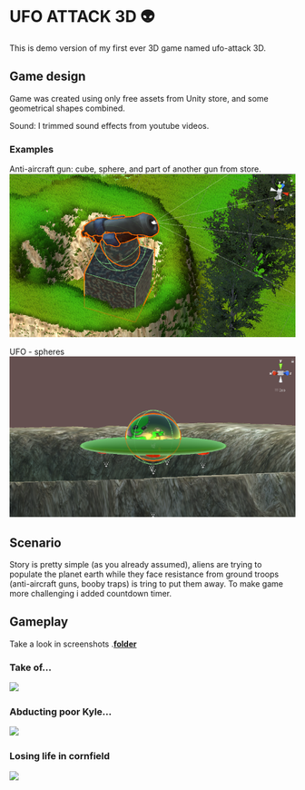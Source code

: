 # UFO ATTACK 3D :alien:

This is demo version of my first ever 3D game named ufo-attack 3D. 

## Game design


Game was created using only free assets from Unity store, and some geometrical shapes combined.

Sound:
I trimmed sound effects from youtube videos.


   ### Examples

Anti-aircraft gun: cube, sphere, and part of another gun from store.  
![](screenshots/gun.png)

UFO - spheres
![](screenshots/ship.png)


## Scenario

Story is pretty simple (as you already assumed), aliens are trying to populate the planet earth while they face resistance from ground troops (anti-aircraft guns, booby traps) is tring to put them away. To make game more challenging i added countdown timer.


## Gameplay

Take a look in screenshots  .[**folder**](https://github.com/svire/ufo-game-3d/tree/master/screenshots)

   ### Take of...
![](screenshots/takeoff.gif)

   ### Abducting poor Kyle...
![](screenshots/liftup.gif)

   ### Losing life in cornfield
![](screenshots/antiaircraft.gif)



